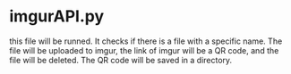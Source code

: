 # imgurAPI.py
this file will be runned. It checks if there is a file with a specific name. The file will be uploaded to imgur, the link of imgur will be a QR code, and the file will be deleted. The QR code will be saved in a directory.